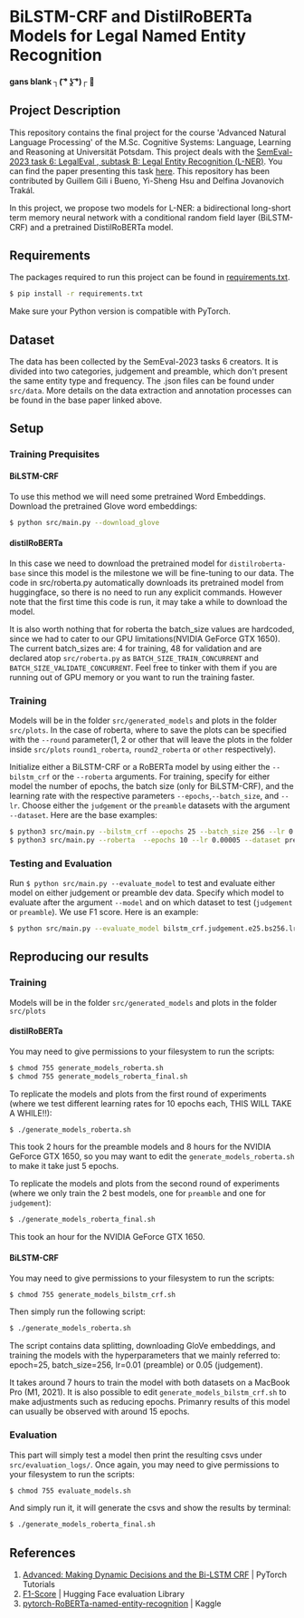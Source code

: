 # BiLSTM-CRF and DistilRoBERTa Models for Legal Named Entity Recognition
#### gans blank  ┐( ͡° ʖ̯ ͡°)┌ :swan:
## Project Description
This repository contains the final project for the course 'Advanced Natural Language Processing' of the M.Sc. Cognitive Systems: Language, Learning and Reasoning at Universität Potsdam.
This project deals with the [SemEval-2023 task 6: LegalEval , subtask B: Legal Entity Recognition (L-NER)](https://sites.google.com/view/legaleval/home#h.fbpoqsn0hjeh). You can find the paper presenting this task [here](https://aclanthology.org/2022.nllp-1.15/). This repository has been contributed by Guillem Gili i Bueno, Yi-Sheng Hsu and Delfina Jovanovich Trakál.

In this project, we propose two models for L-NER: a bidirectional long-short term memory neural network with a conditional random field layer (BiLSTM-CRF) and a pretrained DistilRoBERTa model.
## Requirements
The packages required to run this project can be found in [requirements.txt](requirements.txt).
```bash
$ pip install -r requirements.txt
```
Make sure your Python version is compatible with PyTorch.

## Dataset
The data has been collected by the SemEval-2023 tasks 6 creators. It is divided into two categories, judgement and preamble, which don't present the same entity type and frequency. The .json files can be found under `src/data`.
More details on the data extraction and annotation processes can be found in the base paper linked above.

## Setup

### Training Prequisites

#### BiLSTM-CRF

To use this method we will need some pretrained Word Embeddings. Download the pretrained Glove word embeddings:
```bash
$ python src/main.py --download_glove
```
#### distilRoBERTa

In this case we need to download the pretrained model for `distilroberta-base` since this model is the milestone we will be fine-tuning to our data. The code in src/roberta.py automatically downloads its pretrained model from huggingface, so there is no need to run any explicit commands. However note that the first time this code is run, it may take a while to download the model.

It is also worth nothing that for roberta the batch\_size values are hardcoded, since we had to cater to our GPU limitations(NVIDIA GeForce GTX 1650). The current batch\_sizes are: 4 for training, 48 for validation and are declared atop `src/roberta.py` as `BATCH_SIZE_TRAIN_CONCURRENT` and `BATCH_SIZE_VALIDATE_CONCURRENT`. Feel free to tinker with them if you are running out of GPU memory or you want to run the training faster.

### Training 

Models will be in the folder  `src/generated_models` and plots in the folder `src/plots`. In the case of roberta, where to save the plots can be specified with the `--round` parameter(1, 2 or other that will leave the plots in the folder inside `src/plots` `round1_roberta`, `round2_roberta` or `other` respectively). 

Initialize either a BiLSTM-CRF or a RoBERTa model by using either the `--bilstm_crf` or the `--roberta` arguments. For training, specify for either model the number of epochs, the batch size (only for BiLSTM-CRF), and the learning rate with the respective parameters `--epochs`,`--batch_size`, and `--lr`. Choose either the `judgement` or the `preamble` datasets with the argument `--dataset`. Here are the base examples:
```bash
$ python3 src/main.py --bilstm_crf --epochs 25 --batch_size 256 --lr 0.05 --dataset judgement
$ python3 src/main.py --roberta  --epochs 10 --lr 0.00005 --dataset preamble --round 1
```


### Testing and Evaluation

Run `$ python src/main.py --evaluate_model` to test and evaluate either model on either judgement or preamble dev data. Specify which model to evaluate after the argument `--model` and on which dataset to test (`judgement` or `preamble`). We use F1 score. Here is an example:

```bash
$ python src/main.py --evaluate_model bilstm_crf.judgement.e25.bs256.lr0.05 --model judgement
```

## Reproducing our results

### Training

Models will be in the folder  `src/generated_models` and plots in the folder `src/plots`

#### distilRoBERTa

You may need to give permissions to your filesystem to run the scripts:

```bash
$ chmod 755 generate_models_roberta.sh
$ chmod 755 generate_models_roberta_final.sh
```

To replicate the models and plots from the first round of experiments (where we test different learning rates for 10 epochs each, THIS WILL TAKE A WHILE!!):

```bash
$ ./generate_models_roberta.sh
```

This took 2 hours for the preamble models and 8 hours for the NVIDIA GeForce GTX 1650, so you may want to edit the `generate_models_roberta.sh` to make it take just 5 epochs.

To replicate the models and plots from the second round of experiments (where we only train the 2 best models, one for `preamble` and one for `judgement`):

```bash
$ ./generate_models_roberta_final.sh
```

This took an hour for the NVIDIA GeForce GTX 1650.

#### BiLSTM-CRF

You may need to give permissions to your filesystem to run the scripts:

```bash
$ chmod 755 generate_models_bilstm_crf.sh
```

Then simply run the following script:

```bash
$ ./generate_models_roberta.sh
```

The script contains data splitting, downloading GloVe embeddings, and training the models with the hyperparameters that we mainly referred to: epoch=25, batch_size=256, lr=0.01 (preamble) or 0.05 (judgement).

It takes around 7 hours to train the model with both datasets on a MacBook Pro (M1, 2021). It is also possible to edit `generate_models_bilstm_crf.sh` to make adjustments such as reducing epochs. Primanry results of this model can usually be observed with around 15 epochs.

### Evaluation

This part will simply test a model then print the resulting csvs under `src/evaluation_logs/`. Once again, you may need to give permissions to your filesystem to run the scripts:

```bash
$ chmod 755 evaluate_models.sh
```

And simply run it, it will generate the csvs and show the results by terminal:

```bash
$ ./generate_models_roberta_final.sh
```

## References
1. [Advanced: Making Dynamic Decisions and the Bi-LSTM CRF](https://pytorch.org/tutorials/beginner/nlp/advanced_tutorial.html) | PyTorch Tutorials
2. [F1-Score](https://huggingface.co/docs/evaluate/index) | Hugging Face evaluation Library
3. [pytorch-RoBERTa-named-entity-recognition](https://www.kaggle.com/code/eriknovak/pytorch-roberta-named-entity-recognition) | Kaggle
